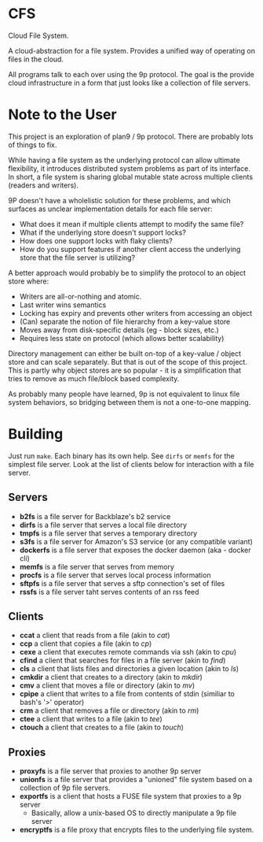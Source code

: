 # CFS

Cloud File System.

A cloud-abstraction for a file system. Provides a unified way of operating on
files in the cloud.

All programs talk to each over using the 9p protocol. The goal is the provide
cloud infrastructure in a form that just looks like a collection of file
servers.

# Note to the User

This project is an exploration of plan9 / 9p protocol. There are probably lots
of things to fix.

While having a file system as the underlying protocol can allow ultimate
flexibility, it introduces distributed system problems as part of its interface.
In short, a file system is sharing global mutable state across multiple clients
(readers and writers).

9P doesn't have a wholelistic solution for these problems, and which surfaces as
unclear implementation details for each file server:

 - What does it mean if multiple clients attempt to modify the same file?
 - What if the underlying store doesn't support locks?
 - How does one support locks with flaky clients?
 - How do you support features if another client access the underlying store
   that the file server is utilizing?

A better approach would probably be to simplify the protocol to an object store
where:

 - Writers are all-or-nothing and atomic.
 - Last writer wins semantics
 - Locking has expiry and prevents other writers from accessing an object
 - (Can) separate the notion of file hierarchy from a key-value store
 - Moves away from disk-specific details (eg - block sizes, etc.)
 - Requires less state on protocol (which allows better scalability)

Directory management can either be built on-top of a key-value / object store
and can scale separately. But that is out of the scope of this project. This is
partly why object stores are so popular - it is a simplification that tries to
remove as much file/block based complexity.

As probably many people have learned, 9p is not equivalent to linux file system
behaviors, so bridging between them is not a one-to-one mapping.

# Building

Just run `make`. Each binary has its own help. See `dirfs` or `memfs` for the
simplest file server. Look at the list of clients below for interaction with a
file server.

## Servers

 - **b2fs** is a file server for Backblaze's b2 service
 - **dirfs** is a file server that serves a local file directory
 - **tmpfs** is a file server that serves a temporary directory
 - **s3fs** is a file server for Amazon's S3 service (or any compatible variant)
 - **dockerfs** is a file server that exposes the docker daemon (aka - docker cli)
 - **memfs** is a file server that serves from memory
 - **procfs** is a file server that serves local process information
 - **sftpfs** is a file server that serves a sftp connection's set of files
 - **rssfs** is a file server taht serves contents of an rss feed

## Clients

 - **ccat** a client that reads from a file (akin to *cat*)
 - **ccp** a client that copies a file (akin to *cp*)
 - **cexe** a client that executes remote commands via ssh (akin to *cpu*)
 - **cfind** a client that searches for files in a file server (akin to *find*)
 - **cls** a client that lists files and directories a given location (akin to *ls*)
 - **cmkdir** a client that creates to a directory (akin to *mkdir*)
 - **cmv** a client that moves a file or directory (akin to *mv*)
 - **cpipe** a client that writes to a file from contents of stdin (similiar to bash's '>' operator)
 - **crm** a client that removes a file or directory (akin to *rm*)
 - **ctee** a client that writes to a file (akin to *tee*)
 - **ctouch** a client that creates to a file (akin to *touch*)

## Proxies

 - **proxyfs** is a file server that proxies to another 9p server
 - **unionfs** is a file server that provides a "unioned" file system based on
   a collection of 9p file servers.
 - **exportfs** is a client that hosts a FUSE file system that proxies to a 9p server
     - Basically, allow a unix-based OS to directly manipulate a 9p file server
 - **encryptfs** is a file proxy that encrypts files to the underlying file system.
